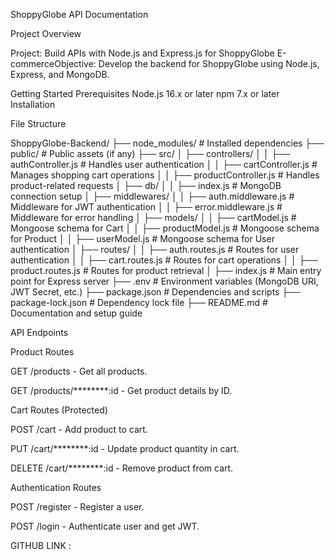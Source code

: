 ShoppyGlobe API Documentation

Project Overview

Project: Build APIs with Node.js and Express.js for ShoppyGlobe E-commerceObjective: Develop the backend for ShoppyGlobe using Node.js, Express, and MongoDB.

Getting Started
Prerequisites
Node.js 16.x or later
npm 7.x or later
Installation



File Structure

ShoppyGlobe-Backend/
├── node_modules/            # Installed dependencies
├── public/                  # Public assets (if any)
├── src/
│   ├── controllers/
│   │   ├── authController.js    # Handles user authentication
│   │   ├── cartController.js    # Manages shopping cart operations
│   │   ├── productController.js # Handles product-related requests
│   ├── db/
│   │   ├── index.js                # MongoDB connection setup
│   ├── middlewares/
│   │   ├── auth.middleware.js    # Middleware for JWT authentication
│   │   ├── error.middleware.js   # Middleware for error handling
│   ├── models/
│   │   ├── cartModel.js         # Mongoose schema for Cart
│   │   ├── productModel.js      # Mongoose schema for Product
│   │   ├── userModel.js         # Mongoose schema for User authentication
│   ├── routes/
│   │   ├── auth.routes.js        # Routes for user authentication
│   │   ├── cart.routes.js        # Routes for cart operations
│   │   ├── product.routes.js     # Routes for product retrieval
│   ├── index.js                 # Main entry point for Express server
├── .env                         # Environment variables (MongoDB URI, JWT Secret, etc.)
├── package.json                  # Dependencies and scripts
├── package-lock.json              # Dependency lock file
├── README.md                     # Documentation and setup guide


API Endpoints

Product Routes

GET /products - Get all products.

GET /products/********:id - Get product details by ID.

Cart Routes (Protected)

POST /cart - Add product to cart.

PUT /cart/********:id - Update product quantity in cart.

DELETE /cart/********:id - Remove product from cart.

Authentication Routes

POST /register - Register a user.

POST /login - Authenticate user and get JWT.



GITHUB LINK :  



